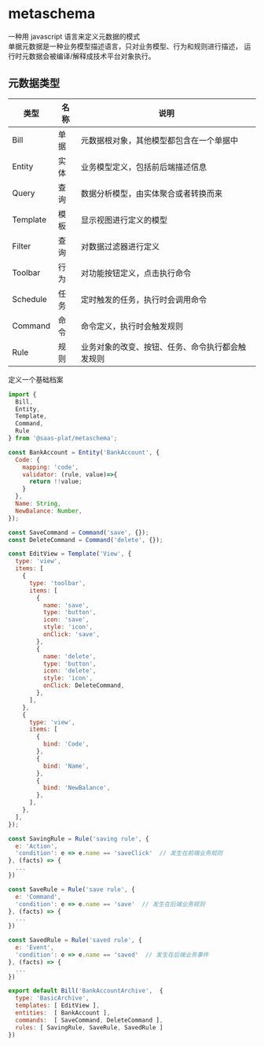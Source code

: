 # metaschema

一种用 javascript 语言来定义元数据的模式  
单据元数据是一种业务模型描述语言，只对业务模型、行为和规则进行描述， 
运行时元数据会被编译/解释成技术平台对象执行。


## 元数据类型

| 类型     | 名称 | 说明                                             |
| -------- | ---- | ------------------------------------------------ |
| Bill     | 单据 | 元数据根对象，其他模型都包含在一个单据中         |
| Entity   | 实体 | 业务模型定义，包括前后端描述信息                 |
| Query    | 查询 | 数据分析模型，由实体聚合或者转换而来             |
| Template | 模板 | 显示视图进行定义的模型                           |
| Filter   | 查询 | 对数据过滤器进行定义                             |
| Toolbar  | 行为 | 对功能按钮定义，点击执行命令                     |
| Schedule | 任务 | 定时触发的任务，执行时会调用命令                 |
| Command  | 命令 | 命令定义，执行时会触发规则                       |
| Rule     | 规则 | 业务对象的改变、按钮、任务、命令执行都会触发规则 |

定义一个基础档案

```js
import {
  Bill,
  Entity,
  Template,
  Command,
  Rule
} from '@saas-plat/metaschema';

const BankAccount = Entity('BankAccount', {
  Code: {
    mapping: 'code',
    validator: (rule, value)=>{
      return !!value;
    }
  },
  Name: String,
  NewBalance: Number,
});

const SaveCommand = Command('save', {});
const DeleteCommand = Command('delete', {});

const EditView = Template('View', {
  type: 'view',
  items: [
    {
      type: 'toolbar',
      items: [
        {          
          name: 'save',
          type: 'button',
          icon: 'save',
          style: 'icon',
          onClick: 'save',
        },
        {
          name: 'delete',
          type: 'button',
          icon: 'delete',
          style: 'icon',
          onClick: DeleteCommand,
        },
      ],
    },
    {
      type: 'view',
      items: [
        {
          bind: 'Code',
        },
        {
          bind: 'Name',
        },
        {
          bind: 'NewBalance',
        },
      ],
    },
  ],
});

const SavingRule = Rule('saving rule', {
  e: 'Action',
  'condition': e => e.name == 'saveClick'  // 发生在前端业务规则
}, (facts) => {
  ...
})

const SaveRule = Rule('save rule', {
  e: 'Command',
  'condition': e => e.name == 'save'  // 发生在后端业务规则
}, (facts) => {
  ...
})

const SavedRule = Rule('saved rule', {
  e: 'Event',
  'condition': e => e.name == 'saved'  // 发生在后端业务事件
}, (facts) => {
  ...
})

export default Bill('BankAccountArchive',  {
  type: 'BasicArchive',
  templates: [ EditView ],
  entities:  [ BankAccount ],
  commands:  [ SaveCommand, DeleteCommand ],
  rules: [ SavingRule, SaveRule, SavedRule ]
})

```
